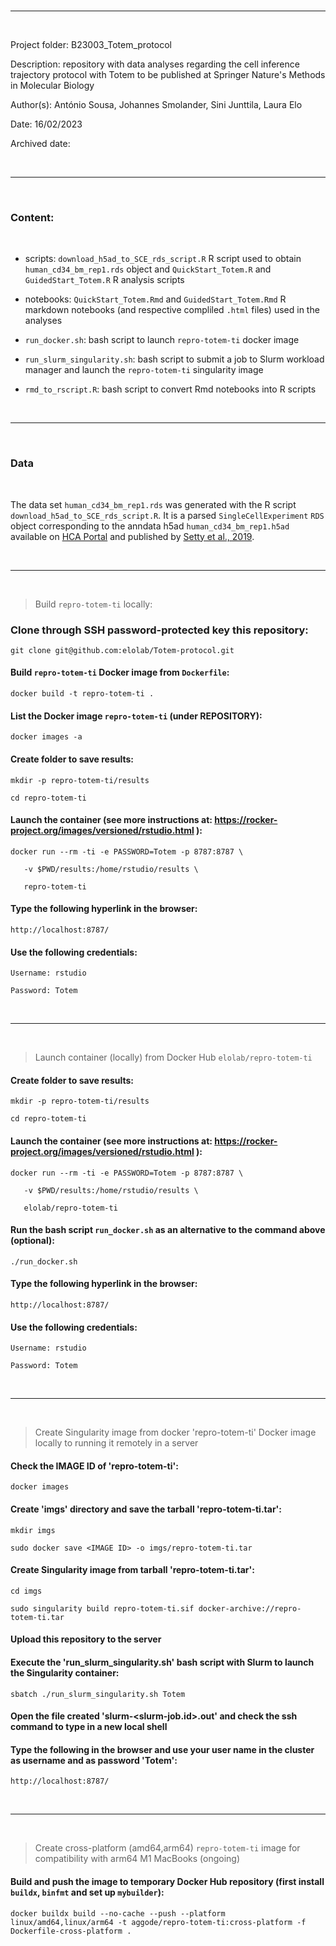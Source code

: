 
<br>

---

<br>

Project folder: B23003_Totem_protocol

Description: repository with data analyses regarding the cell inference trajectory protocol with Totem to be published at Springer Nature's Methods in Molecular Biology

Author(s): António Sousa, Johannes Smolander, Sini Junttila, Laura Elo

Date: 16/02/2023

Archived date: 

<br>

---

<br>

### Content:

<br>

   + scripts: `download_h5ad_to_SCE_rds_script.R` R script used to obtain `human_cd34_bm_rep1.rds` object and `QuickStart_Totem.R` and `GuidedStart_Totem.R` R analysis scripts

   + notebooks: `QuickStart_Totem.Rmd` and `GuidedStart_Totem.Rmd` R markdown notebooks (and respective compliled `.html` files) used in the analyses

   + `run_docker.sh`: bash script to launch `repro-totem-ti` docker image  

   + `run_slurm_singularity.sh`: bash script to submit a job to Slurm workload manager and launch the `repro-totem-ti` singularity image 

   + `rmd_to_rscript.R`: bash script to convert Rmd notebooks into R scripts

<br>

---

<br>

### Data 

<br>

The data set `human_cd34_bm_rep1.rds` was generated with the R script `download_h5ad_to_SCE_rds_script.R`. It is a parsed `SingleCellExperiment` `RDS` object corresponding to the anndata h5ad `human_cd34_bm_rep1.h5ad` available on [HCA Portal]() and published by [Setty et al., 2019](https://www.nature.com/articles/s41587-019-0068-4).

<br>

---

<br>

>Build `repro-totem-ti` locally:

### Clone through SSH password-protected key this repository: 
`git clone git@github.com:elolab/Totem-protocol.git`

#### Build `repro-totem-ti` Docker image from `Dockerfile`:
`docker build -t repro-totem-ti .` 

#### List the Docker image `repro-totem-ti` (under REPOSITORY):
`docker images -a`

#### Create folder to save results: 
`mkdir -p repro-totem-ti/results`

`cd repro-totem-ti`

#### Launch the container (see more instructions at: https://rocker-project.org/images/versioned/rstudio.html ):
`docker run --rm -ti -e PASSWORD=Totem -p 8787:8787 \`

`	-v $PWD/results:/home/rstudio/results \`
	
`	repro-totem-ti`

#### Type the following hyperlink in the browser: 
`http://localhost:8787/`

#### Use the following credentials: 
`Username: rstudio`

`Password: Totem`

<br>

---

<br>

>Launch container (locally) from Docker Hub `elolab/repro-totem-ti` 

#### Create folder to save results: 
`mkdir -p repro-totem-ti/results`

`cd repro-totem-ti`

#### Launch the container (see more instructions at: https://rocker-project.org/images/versioned/rstudio.html ):
`docker run --rm -ti -e PASSWORD=Totem -p 8787:8787 \`

`	-v $PWD/results:/home/rstudio/results \`
	
`	elolab/repro-totem-ti`

#### Run the bash script `run_docker.sh` as an alternative to the command above (optional):
`./run_docker.sh`

#### Type the following hyperlink in the browser: 
`http://localhost:8787/`

#### Use the following credentials: 
`Username: rstudio`

`Password: Totem`

<br>

---

<br>

>Create Singularity image from docker 'repro-totem-ti' Docker image locally to running it remotely in a server 

#### Check the IMAGE ID of 'repro-totem-ti': 
`docker images`

#### Create 'imgs' directory and save the tarball 'repro-totem-ti.tar':
`mkdir imgs`

`sudo docker save <IMAGE ID> -o imgs/repro-totem-ti.tar`

#### Create Singularity image from tarball 'repro-totem-ti.tar':
`cd imgs`

`sudo singularity build repro-totem-ti.sif docker-archive://repro-totem-ti.tar`

#### Upload this repository to the server

#### Execute the 'run_slurm_singularity.sh' bash script with Slurm to launch the Singularity container:
`sbatch ./run_slurm_singularity.sh Totem`

#### Open the file created 'slurm-<slurm-job.id>.out' and check the ssh command to type in a new local shell

#### Type the following in the browser and use your user name in the cluster as username and as password 'Totem':
`http://localhost:8787/`

<br>

---

<br>

>Create cross-platform (amd64,arm64) `repro-totem-ti` image for compatibility with arm64 M1 MacBooks (ongoing)

#### Build and push the image to temporary Docker Hub repository (first install `buildx`, `binfmt` and set up `mybuilder`):
`docker buildx build --no-cache --push --platform linux/amd64,linux/arm64 -t aggode/repro-totem-ti:cross-platform -f Dockerfile-cross-platform .`

